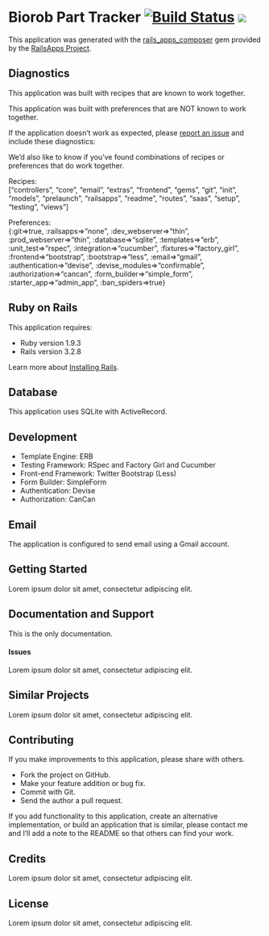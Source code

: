 Biorob Part Tracker [![Build Status](https://secure.travis-ci.org/biorob/biorob-part-tracker.png?branch=master)](https://travis-ci.org/biorob/biorob-part-tracker) [![](https://codeclimate.com/badge.png)](https://codeclimate.com/github/biorob/biorob-part-tracker)
===========================================================================================================================================================================================================================================================================================================

This application was generated with the
[rails\_apps\_composer](https://github.com/RailsApps/rails_apps_composer)
gem provided by the [RailsApps Project](http://railsapps.github.com/).

Diagnostics
-----------

This application was built with recipes that are known to work together.

This application was built with preferences that are NOT known to work
together.

If the application doesn’t work as expected, please [report an
issue](https://github.com/RailsApps/rails_apps_composer/issues) and
include these diagnostics:

We’d also like to know if you’ve found combinations of recipes or
preferences that do work together.

Recipes:\
[“controllers”, “core”, “email”, “extras”, “frontend”, “gems”, “git”,
“init”, “models”, “prelaunch”, “railsapps”, “readme”, “routes”, “saas”,
“setup”, “testing”, “views”]

Preferences:\
{:git=\>true, :railsapps=\>“none”, :dev\_webserver=\>“thin”,
:prod\_webserver=\>“thin”, :database=\>“sqlite”, :templates=\>“erb”,
:unit\_test=\>“rspec”, :integration=\>“cucumber”,
:fixtures=\>“factory\_girl”, :frontend=\>“bootstrap”,
:bootstrap=\>“less”, :email=\>“gmail”, :authentication=\>“devise”,
:devise\_modules=\>“confirmable”, :authorization=\>“cancan”,
:form\_builder=\>“simple\_form”, :starter\_app=\>“admin\_app”,
:ban\_spiders=\>true}

Ruby on Rails
-------------

This application requires:

-   Ruby version 1.9.3
-   Rails version 3.2.8

Learn more about [Installing
Rails](http://railsapps.github.com/installing-rails.html).

Database
--------

This application uses SQLite with ActiveRecord.

Development
-----------

-   Template Engine: ERB
-   Testing Framework: RSpec and Factory Girl and Cucumber
-   Front-end Framework: Twitter Bootstrap (Less)
-   Form Builder: SimpleForm
-   Authentication: Devise
-   Authorization: CanCan

Email
-----

The application is configured to send email using a Gmail account.

Getting Started
---------------

Lorem ipsum dolor sit amet, consectetur adipiscing elit.

Documentation and Support
-------------------------

This is the only documentation.

#### Issues

Lorem ipsum dolor sit amet, consectetur adipiscing elit.

Similar Projects
----------------

Lorem ipsum dolor sit amet, consectetur adipiscing elit.

Contributing
------------

If you make improvements to this application, please share with others.

-   Fork the project on GitHub.
-   Make your feature addition or bug fix.
-   Commit with Git.
-   Send the author a pull request.

If you add functionality to this application, create an alternative
implementation, or build an application that is similar, please contact
me and I’ll add a note to the README so that others can find your work.

Credits
-------

Lorem ipsum dolor sit amet, consectetur adipiscing elit.

License
-------

Lorem ipsum dolor sit amet, consectetur adipiscing elit.
